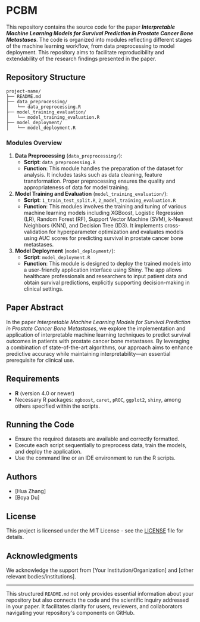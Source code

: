 # PCBM

This repository contains the source code for the paper ***Interpretable Machine Learning Models for Survival Prediction in Prostate Cancer Bone Metastases***. The code is organized into modules reflecting different stages of the machine learning workflow, from data preprocessing to model deployment. This repository aims to facilitate reproducibility and extendability of the research findings presented in the paper.

## Repository Structure

```
project-name/
├── README.md
├── data_preprocessing/
│   └── data_preprocessing.R
├── model_training_evaluation/
│   └── model_training_evaluation.R
├── model_deployment/
│   └── model_deployment.R
```

### Modules Overview

1. **Data Preprocessing** (`data_preprocessing/`):
   - **Script**: `data_preprocessing.R`
   - **Function**: This module handles the preparation of the dataset for analysis. It includes tasks such as data cleaning, feature transformation. Proper preprocessing ensures the quality and appropriateness of data for model training.
2. **Model Training and Evaluation** (`model_training_evaluation/`):
   - **Script**: `1_train_test_split.R`, `2_model_training_evaluation.R`
   - **Function**: This modules involves the training and tuning of various machine learning models including XGBoost, Logistic Regression (LR), Random Forest (RF), Support Vector Machine (SVM), k-Nearest Neighbors (KNN), and Decision Tree (ID3). It implements cross-validation for hyperparameter optimization and evaluates models using AUC scores for predicting survival in prostate cancer bone metastases.
3. **Model Deployment** (`model_deployment/`):
   - **Script**: `model_deployment.R`
   - **Function**: This module is designed to deploy the trained models into a user-friendly application interface using Shiny. The app allows healthcare professionals and researchers to input patient data and obtain survival predictions, explicitly supporting decision-making in clinical settings.

## Paper Abstract

In the paper *Interpretable Machine Learning Models for Survival Prediction in Prostate Cancer Bone Metastases*, we explore the implementation and application of interpretable machine learning techniques to predict survival outcomes in patients with prostate cancer bone metastases. By leveraging a combination of state-of-the-art algorithms, our approach aims to enhance predictive accuracy while maintaining interpretability—an essential prerequisite for clinical use.

## Requirements

- **R** (version 4.0 or newer)
- Necessary R packages: `xgboost`, `caret`, `pROC`, `ggplot2`, `shiny`, among others specified within the scripts.

## Running the Code

- Ensure the required datasets are available and correctly formatted.
- Execute each script sequentially to preprocess data, train the models, and deploy the application.
- Use the command line or an IDE environment to run the R scripts.

## Authors

- [Hua Zhang]
- [Boya Du]

## License

This project is licensed under the MIT License - see the [LICENSE](https://idealab.alibaba-inc.com/LICENSE) file for details.

## Acknowledgments

We acknowledge the support from [Your Institution/Organization] and [other relevant bodies/institutions].

------

This structured `README.md` not only provides essential information about your repository but also connects the code and the scientific inquiry addressed in your paper. It facilitates clarity for users, reviewers, and collaborators navigating your repository's components on GitHub.